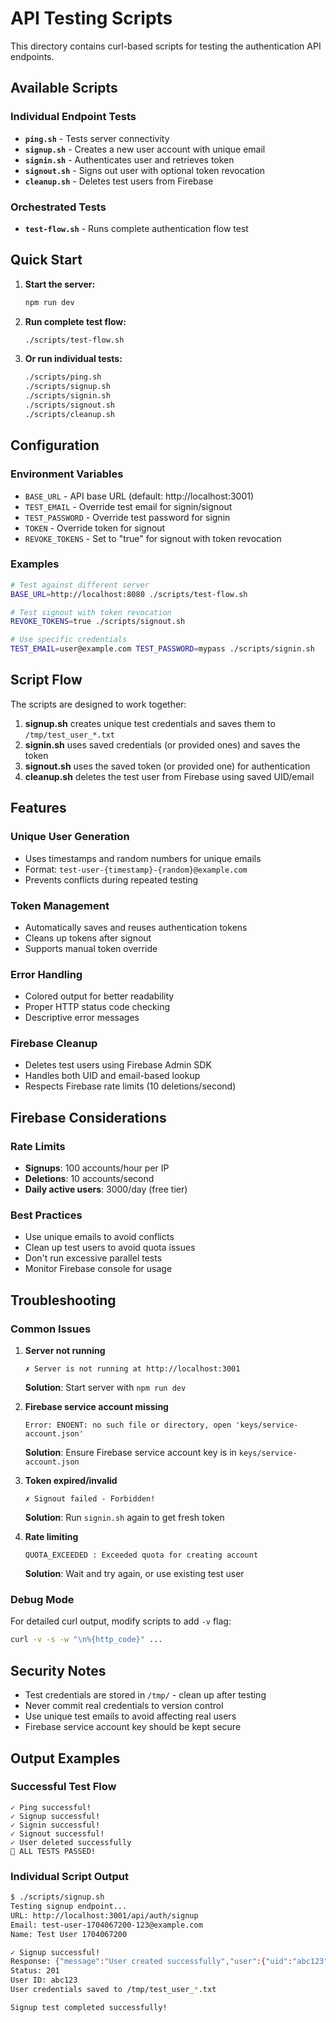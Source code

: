 # API Testing Scripts

This directory contains curl-based scripts for testing the authentication API endpoints.

## Available Scripts

### Individual Endpoint Tests

- **`ping.sh`** - Tests server connectivity
- **`signup.sh`** - Creates a new user account with unique email
- **`signin.sh`** - Authenticates user and retrieves token
- **`signout.sh`** - Signs out user with optional token revocation
- **`cleanup.sh`** - Deletes test users from Firebase

### Orchestrated Tests

- **`test-flow.sh`** - Runs complete authentication flow test

## Quick Start

1. **Start the server:**
   ```bash
   npm run dev
   ```

2. **Run complete test flow:**
   ```bash
   ./scripts/test-flow.sh
   ```

3. **Or run individual tests:**
   ```bash
   ./scripts/ping.sh
   ./scripts/signup.sh
   ./scripts/signin.sh
   ./scripts/signout.sh
   ./scripts/cleanup.sh
   ```

## Configuration

### Environment Variables

- `BASE_URL` - API base URL (default: http://localhost:3001)
- `TEST_EMAIL` - Override test email for signin/signout
- `TEST_PASSWORD` - Override test password for signin
- `TOKEN` - Override token for signout
- `REVOKE_TOKENS` - Set to "true" for signout with token revocation

### Examples

```bash
# Test against different server
BASE_URL=http://localhost:8080 ./scripts/test-flow.sh

# Test signout with token revocation
REVOKE_TOKENS=true ./scripts/signout.sh

# Use specific credentials
TEST_EMAIL=user@example.com TEST_PASSWORD=mypass ./scripts/signin.sh
```

## Script Flow

The scripts are designed to work together:

1. **signup.sh** creates unique test credentials and saves them to `/tmp/test_user_*.txt`
2. **signin.sh** uses saved credentials (or provided ones) and saves the token
3. **signout.sh** uses the saved token (or provided one) for authentication
4. **cleanup.sh** deletes the test user from Firebase using saved UID/email

## Features

### Unique User Generation
- Uses timestamps and random numbers for unique emails
- Format: `test-user-{timestamp}-{random}@example.com`
- Prevents conflicts during repeated testing

### Token Management
- Automatically saves and reuses authentication tokens
- Cleans up tokens after signout
- Supports manual token override

### Error Handling
- Colored output for better readability
- Proper HTTP status code checking
- Descriptive error messages

### Firebase Cleanup
- Deletes test users using Firebase Admin SDK
- Handles both UID and email-based lookup
- Respects Firebase rate limits (10 deletions/second)

## Firebase Considerations

### Rate Limits
- **Signups**: 100 accounts/hour per IP
- **Deletions**: 10 accounts/second
- **Daily active users**: 3000/day (free tier)

### Best Practices
- Use unique emails to avoid conflicts
- Clean up test users to avoid quota issues
- Don't run excessive parallel tests
- Monitor Firebase console for usage

## Troubleshooting

### Common Issues

1. **Server not running**
   ```
   ✗ Server is not running at http://localhost:3001
   ```
   **Solution**: Start server with `npm run dev`

2. **Firebase service account missing**
   ```
   Error: ENOENT: no such file or directory, open 'keys/service-account.json'
   ```
   **Solution**: Ensure Firebase service account key is in `keys/service-account.json`

3. **Token expired/invalid**
   ```
   ✗ Signout failed - Forbidden!
   ```
   **Solution**: Run `signin.sh` again to get fresh token

4. **Rate limiting**
   ```
   QUOTA_EXCEEDED : Exceeded quota for creating account
   ```
   **Solution**: Wait and try again, or use existing test user

### Debug Mode

For detailed curl output, modify scripts to add `-v` flag:
```bash
curl -v -s -w "\n%{http_code}" ...
```

## Security Notes

- Test credentials are stored in `/tmp/` - clean up after testing
- Never commit real credentials to version control
- Use unique test emails to avoid affecting real users
- Firebase service account key should be kept secure

## Output Examples

### Successful Test Flow
```
✓ Ping successful!
✓ Signup successful!
✓ Signin successful!
✓ Signout successful!
✓ User deleted successfully
🎉 ALL TESTS PASSED!
```

### Individual Script Output
```bash
$ ./scripts/signup.sh
Testing signup endpoint...
URL: http://localhost:3001/api/auth/signup
Email: test-user-1704067200-123@example.com
Name: Test User 1704067200

✓ Signup successful!
Response: {"message":"User created successfully","user":{"uid":"abc123",...}}
Status: 201
User ID: abc123
User credentials saved to /tmp/test_user_*.txt

Signup test completed successfully!
```